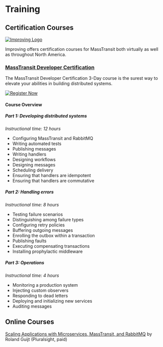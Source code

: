 # Training

## Certification Courses

[![Improving Logo](/improving-small.png)](2)

Improving offers certification courses for MassTransit both virtually as well as throughout North America.  

### [MassTransit Developer Certification](3)

The MassTransit Developer Certification 3-Day course is the surest way to elevate your abilities in building distributed systems.

[![Register Now](/register.png)][3]

#### Course Overview

##### Part 1: Developing distributed systems
*Instructional time: 12 hours*

* Configuring MassTransit and RabbitMQ
* Writing automated tests
* Publishing messages
* Writing handlers
* Designing workflows
* Designing messages
* Scheduling delivery
* Ensuring that handlers are idempotent
* Ensuring that handlers are commutative

##### Part 2: Handling errors
*Instructional time: 8 hours*

* Testing failure scenarios
* Distinguishing among failure types
* Configuring retry policies
* Buffering outgoing messages
* Enrolling the outbox within a transaction
* Publishing faults
* Executing compensating transactions
* Installing prophylactic middleware

##### Part 3: Operations
*Instructional time: 4 hours*

* Monitoring a production system
* Injecting custom observers
* Responding to dead letters
* Deploying and initializing new services
* Auditing messages

## Online Courses

[Scaling Applications with Microservices, MassTransit, and RabbitMQ][1] by Roland Guijt (Pluralsight, paid)

[1]: https://www.pluralsight.com/courses/masstransit-rabbitmq-scaling-microservices
[2]: https://improving.com
[3]: https://improving.com/training/class/mass-transit-certification-course